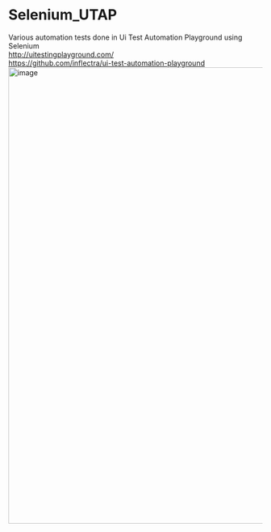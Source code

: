 # Selenium_UTAP
Various automation tests done in Ui Test Automation Playground using Selenium 
<br />
http://uitestingplayground.com/
<br />
https://github.com/inflectra/ui-test-automation-playground
<br />
<img width="903" alt="image" src="https://github.com/t0turi00/Selenium_UTAP_Test/assets/79054967/9bee7c38-9422-44d3-b86d-4f6ef3ee8280">
